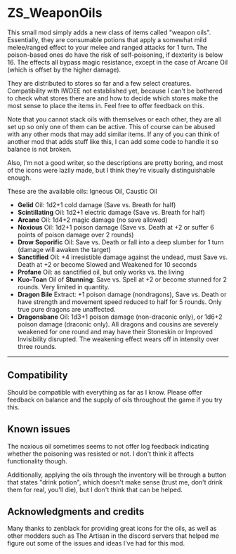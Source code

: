 # ZS_WeaponOils
This small mod simply adds a new class of items called "weapon oils". Essentially, they are consumable potions that apply a somewhat mild melee/ranged effect to your melee and ranged attacks for 1 turn. The poison-based ones do have the risk of self-poisoning, if dexterity is below 16. The effects all bypass magic resistance, except in the case of Arcane Oil (which is offset by the higher damage).

They are distributed to stores so far and a few select creatures. Compatibility with IWDEE not established yet, because I can't be bothered to check what stores there are and how to decide which stores make the most sense to place the items in. Feel free to offer feedback on this.

Note that you cannot stack oils with themselves or each other, they are all set up so only one of them can be active. This of course can be abused with any other mods that may add similar items. If any of you can think of another mod that adds stuff like this, I can add some code to handle it so balance is not broken.

Also, I'm not a good writer, so the descriptions are pretty boring, and most of the icons were lazily made, but I think they're visually  distinguishable enough.

These are the available oils: Igneous Oil, Caustic Oil

- **Gelid** Oil: 1d2+1 cold damage (Save vs. Breath for half)
- **Scintillating** Oil: 1d2+1 electric damage (Save vs. Breath for half)
- **Arcane** Oil: 1d4+2 magic damage (no save allowed)
- **Noxious** Oil: 1d2+1 poison damage (Save vs. Death at +2 or suffer 6 points of poison damage over 2 rounds)
- **Drow** **Soporific** Oil: Save vs. Death or fall into a deep slumber for 1 turn (damage will awaken the target)
- **Sanctified** Oil: +4 irresistible damage against the undead, must Save vs. Death at +2 or become Slowed and Weakened for 10 seconds
- **Profane** Oil: as sanctified oil, but only works vs. the living
- **Kuo-Toan** Oil of **Stunning**: Save vs. Spell at +2 or become stunned for 2 rounds. Very limited in quantity.
- **Dragon Bile** Extract: +1 poison damage (nondragons), Save vs. Death or have strength and movement speed reduced to half for 5 rounds. Only true pure dragons are unaffected.
- **Dragonsbane** Oil: 1d3+1 poison damage (non-draconic only), or 1d6+2 poison damage (draconic only). All dragons and cousins are severely weakened for one round and may have their Stoneskin or Improved Invisibility disrupted. The weakening effect wears off in intensity over three rounds.

---

## Compatibility
Should be compatible with everything as far as I know. Please offer feedback on balance and the supply of oils throughout the game if you try this.

## Known issues
The noxious oil sometimes seems to not offer log feedback indicating whether the poisoning was resisted or not. I don't think it affects functionality though.

Additionally, applying the oils through the inventory will be through a button that states "drink potion", which doesn't make sense (trust me, don't drink them for real, you'll die), but I don't think that can be helped.

## Acknowledgments and credits
Many thanks to zenblack for providing great icons for the oils, as well as other modders such as The Artisan in the discord servers that helped me figure out some of the issues and ideas I've had for this mod.
